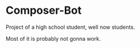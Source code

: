 # Composer-Bot

Project of a high school student, well now students.

Most of it is probably not gonna work.
